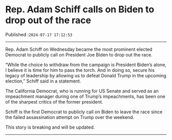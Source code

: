 # Rep. Adam Schiff calls on Biden to drop out of the race

Published :`2024-07-17 17:12:53`

---

Rep. Adam Schiff on Wednesday became the most prominent elected Democrat to publicly call on President Joe Biden to drop out the race.

“While the choice to withdraw from the campaign is President Biden’s alone, I believe it is time for him to pass the torch. And in doing so, secure his legacy of leadership by allowing us to defeat Donald Trump in the upcoming election,” Schiff said in a statement.

The California Democrat, who is running for US Senate and served as an impeachment manager during one of Trump’s impeachments, has been one of the sharpest critics of the former president.

Schiff is the first Democrat to publicly call on Biden to leave the race since the failed assassination attempt on Trump over the weekend.

This story is breaking and will be updated.

---

